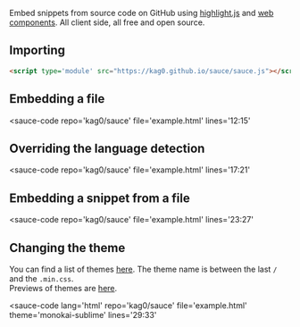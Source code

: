 
Embed snippets from source code on GitHub using [highlight.js](https://highlightjs.org) and [web components](https://developer.mozilla.org/en-US/docs/Web/Web_Components).
All client side, all free and open source.

## Importing

```html
<script type='module' src="https://kag0.github.io/sauce/sauce.js"></script>
```

<script type='module' src="https://kag0.github.io/sauce/sauce.js">
<h1> [If you're reading this, click here](https://kag0.github.io/sauce)</h1>
</script>

## Embedding a file

<sauce-code
  repo='kag0/sauce' 
  file='example.html'
  lines='12:15'
></sauce-code>

## Overriding the language detection

<sauce-code
  repo='kag0/sauce' 
  file='example.html'
  lines='17:21'
></sauce-code>

## Embedding a snippet from a file

<sauce-code
  repo='kag0/sauce' 
  file='example.html'
  lines='23:27'
></sauce-code>

## Changing the theme

You can find a list of themes [here](https://cdnjs.com/libraries/highlight.js). 
The theme name is between the last `/` and the `.min.css`.  
Previews of themes are [here](https://highlightjs.org/static/demo/).

<sauce-code
  lang='html'
  repo='kag0/sauce' 
  file='example.html'
  theme='monokai-sublime'
  lines='29:33'
></sauce-code>